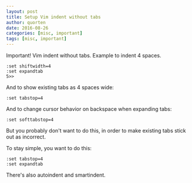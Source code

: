 ```yaml
---
layout: post
title: Setup Vim indent without tabs
author: quorten
date: 2016-08-26
categories: [misc, important]
tags: [misc, important]
---
```


Important!  Vim indent without tabs.  Example to indent 4 spaces.

    :set shiftwidth=4
    :set expandtab
    5>>

And to show existing tabs as 4 spaces wide:

    :set tabstop=4

And to change cursor behavior on backspace when expanding tabs:

    :set softtabstop=4

But you probably don't want to do this, in order to make existing tabs
stick out as incorrect.

To stay simple, you want to do this:

    :set tabstop=4
    :set expandtab

There's also autoindent and smartindent.
